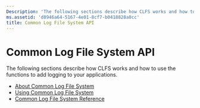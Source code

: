 ```yaml
---
Description: 'The following sections describe how CLFS works and how to use the functions to add logging to your applications.About Common Log File SystemUsing Common Log File SystemCommon Log File System Reference'
ms.assetid: 'd8946a64-5167-4e01-8cf7-b0418828a0cc'
title: Common Log File System API
---
```


# Common Log File System API

The following sections describe how CLFS works and how to use the functions to add logging to your applications.

-   [About Common Log File System](about-common-log-file-system.md)
-   [Using Common Log File System](using-common-log-file-system.md)
-   [Common Log File System Reference](common-log-file-system-reference.md)

 

 



